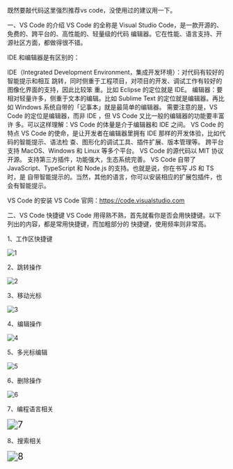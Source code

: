 既然要敲代码这里强烈推荐vs code，没使用过的建议用一下。

一、VS Code 的介绍
VS Code 的全称是 Visual Studio Code，是一款开源的、免费的、跨平台的、高性能的、轻量级的代码
编辑器。它在性能、语言支持、开源社区方面，都做得很不错。

IDE 和编辑器是有区别的：

IDE（Integrated Development Environment，集成开发环境）：对代码有较好的智能提示和相互
跳转，同时侧重于工程项目，对项目的开发、调试工作有较好的图像化界面的支持，因此比较笨
重。比如 Eclipse 的定位就是 IDE。
编辑器：要相对轻量许多，侧重于文本的编辑。比如 Sublime Text 的定位就是编辑器。再比如 
Windows 系统自带的「记事本」就是最简单的编辑器。
需要注意的是，VS Code 的定位是编辑器，而非 IDE ，但 VS Code 又比一般的编辑器的功能要丰富许
多。可以这样理解：VS Code 的体量是介于编辑器和 IDE 之间。
VS Code 的特点
VS Code 的使命，是让开发者在编辑器里拥有 IDE 那样的开发体验，比如代码的智能提示、语法检
查、图形化的调试工具、插件扩展、版本管理等。
跨平台支持 MacOS、Windows 和 Linux 等多个平台。
VS Code 的源代码以 MIT 协议开源。
支持第三方插件，功能强大，生态系统完善。
VS Code 自带了 JavaScript、TypeScript 和 Node.js 的支持。也就是说，你在书写 JS 和 TS 时，是
自带智能提示的。当然，其他的语言，你可以安装相应的扩展包插件，也会有智能提示。

VS Code 的安装
VS Code 官网：https://code.visualstudio.com

二、VS Code 快捷键
VS Code 用得熟不熟，首先就看你是否会用快捷键。以下列出的内容，都是常用快捷键，而加粗部分的
快捷键，使用频率则非常高。

1、工作区快捷键

![1](G:\penetrationTesting\arch\pic\1.png)

2、跳转操作

![2](G:\penetrationTesting\arch\pic\2.png)

3、移动光标

![3](G:\penetrationTesting\arch\pic\3.png)

4、编辑操作

![4](G:\penetrationTesting\arch\pic\4.png)

5、多光标编辑

![5](G:\penetrationTesting\arch\pic\5.png)

6、删除操作

![6](G:\penetrationTesting\arch\pic\6.png)

7、编程语言相关

<img src="G:\penetrationTesting\arch\pic\7.png" alt="7" style="zoom:150%;" />

8、搜索相关

<img src="G:\penetrationTesting\arch\pic\8.png" alt="8" style="zoom:150%;" />

 


